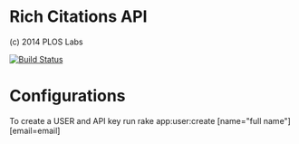 Rich Citations API
==================

(c) 2014 PLOS Labs

[![Build Status](https://travis-ci.org/ploslabs/rich_citations_api.svg?branch=master)](https://travis-ci.org/ploslabs/rich_citations_api)

Configurations
==============

To create a USER and API key run
rake app:user:create [name="full name"] [email=email]

